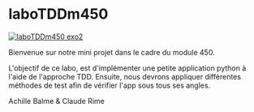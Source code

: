 # laboTDDm450

[![laboTDDm450 exo2](https://github.com/im4R3S/laboTDDm450/actions/workflows/python-app.yml/badge.svg?branch=exo2)](https://github.com/im4R3S/laboTDDm450/actions/workflows/python-app.yml)




Bienvenue sur notre mini projet dans le cadre du module 450.

L'objectif de ce labo, est d'implémenter une petite application python à l'aide de l'approche TDD.
Ensuite, nous devrons appliquer différentes méthodes de test afin de vérifier l'app sous tous ses angles.

Achille Balme & Claude Rime
